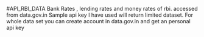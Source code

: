 #API_RBI_DATA
Bank Rates , lending rates and money rates of rbi.
accessed from data.gov.in
Sample api key I have used will return limited dataset. For whole data set you can create account in data.gov.in and get an personal api key
